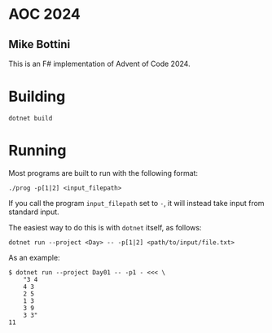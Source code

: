 # AOC 2024

## Mike Bottini

This is an F# implementation of Advent of Code 2024.

# Building

    dotnet build

# Running

Most programs are built to run with the following format:

    ./prog -p[1|2] <input_filepath>

If you call the program `input_filepath` set to `-`, it will instead take input
from standard input.

The easiest way to do this is with `dotnet` itself, as follows:

    dotnet run --project <Day> -- -p[1|2] <path/to/input/file.txt>

As an example:

    $ dotnet run --project Day01 -- -p1 - <<< \
        "3 4
        4 3
        2 5
        1 3
        3 9
        3 3"
    11